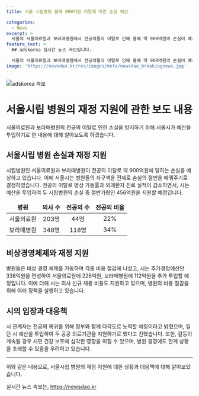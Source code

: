```yaml
---
title: 서울 시립병원 올해 900억원 이탈에 따른 손실 예상

categories:
  - News
excerpt: >
  서울의 서울의료원과 보라매병원에서 전공의들의 이탈로 인해 올해 약 900억원의 손실이 예상되고, 병상 가동률과 외래환자 진료 실적이 크게 하락하고 있다. 전공의 의존도가 높은 이 병원들은 시정이 병원의 손실의 절반을 보전하기로 결정하였고, 전문의들의 불안을 막기 위해 의사 신규 채용 비용도 지원하고 있다. 이러한 상황에서 시민 건강 보호에도 영향을 줄 우려가 제기되고 있다. 해당 병원의 비상 경영체제를 가동하여 여러 비용 절감 방안을 시행하는 한편, 시는 정부와 협력하여 전공의의 복귀를 촉구할 계획이다.
feature_text: >
  ## adskorea 실시간 뉴스 속보입니다.

  서울의 서울의료원과 보라매병원에서 전공의들의 이탈로 인해 올해 약 900억원의 손실이 예상되고, 병상 가동률과 외래환자 진료 실적이 크게 하락하고 있다. 전공의 의존도가 높은 이 병원들은 시정이 병원의 손실의 절반을 보전하기로 결정하였고, 전문의들의 불안을 막기 위해 의사 신규 채용 비용도 지원하고 있다. 이러한 상황에서 시민 건강 보호에도 영향을 줄 우려가 제기되고 있다. 해당 병원의 비상 경영체제를 가동하여 여러 비용 절감 방안을 시행하는 한편, 시는 정부와 협력하여 전공의의 복귀를 촉구할 계획이다.
image: 'https://newsdao.kr/res/images/meta/newsdao_breakingnews.jpg'
---
```


<p><img src="https://newsdao.kr/res/images/meta/newsdao_breakingnews.jpg" alt="adskorea 속보" /></p>

<h1>서울시립 병원의 재정 지원에 관한 보도 내용</h1>

<p data-ke-size="size16">서울의료원과 보라매병원의 전공의 이탈로 인한 손실을 방지하기 위해 서울시가 예산을 투입하기로 한 내용에 대해 알아보도록 하겠습니다.</p>

<h2 data-ke-size="size26">서울시립 병원 손실과 재정 지원</h2>

<p>시립병원인 서울의료원과 보라매병원이 전공의 이탈로 약 900억원에 달하는 손실을 예상하고 있습니다. 이에 서울시는 병원들의 자구책을 전제로 손실의 절반을 메꿔주기로 결정하였습니다. 전공의 이탈로 병상 가동률과 외래환자 진료 실적이 감소하면서, 시는 예산을 투입하여 두 시립병원의 손실 중 절반가량인 456억원을 지원할 예정입니다.</p>

<table>
<thead>
<tr>
<td style="text-align: center; height: 17px;"><b>병원</b></td>
<td style="text-align: center; height: 17px;"><b>의사 수</b></td>
<td style="text-align: center; height: 17px;"><b>전공의 수</b></td>
<td style="text-align: center; height: 17px;"><b>전공의 비율</b></td>
</tr>
</thead>
<tbody>
<tr>
<td style="text-align: center; height: 17px;">서울의료원</td>
<td style="text-align: center; height: 17px;">203명</td>
<td style="text-align: center; height: 17px;">44명</td>
<td style="text-align: center; height: 17px;">22%</td>
</tr>
<tr>
<td style="text-align: center; height: 17px;">보라매병원</td>
<td style="text-align: center; height: 17px;">348명</td>
<td style="text-align: center; height: 17px;">118명</td>
<td style="text-align: center; height: 17px;">34%</td>
</tr>
</tbody>
</table>

<h2 data-ke-size="size26">비상경영체제와 재정 지원</h2>

<p>병원들은 비상 경영 체제를 가동하며 각종 비용 절감에 나섰고, 시는 추가경정예산안 338억원을 편성하여 서울의료원에 226억원, 보라매병원에 112억원을 추가 투입할 예정입니다. 이에 더해 시는 의사 신규 채용 비용도 지원하고 있으며, 병원의 비용 절감을 위해 여러 정책을 실행하고 있습니다.</p>

<h2 data-ke-size="size26">시의 입장과 대응책</h2>

<p>시 관계자는 전공의 복귀를 위해 정부와 함께 다각도로 노력할 예정이라고 밝혔으며, 일단 시 예산을 투입하여 두 공공 의료기관을 지원하기로 했다고 전했습니다. 또한, 갈등이 계속될 경우 시민 건강 보호에 심각한 영향을 미칠 수 있으며, 병원 경영에도 한계 상황을 초래할 수 있음을 우려하고 있습니다.</p>

<hr>

<p data-ke-size="size16">위와 같은 내용으로, 서울시립 병원의 재정 지원에 대한 상황과 대응책에 대해 알아보았습니다.</p>
실시간 뉴스 속보는, <a href="https://newsdao.kr" rel="dofollow">https://newsdao.kr</a>


